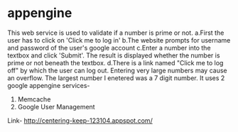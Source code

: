 appengine
=========
This web service is used to validate if a number is prime or not. 
a.First the user has to click on 'Click me to log in'
b.The website prompts for username and password of the user's google account
c.Enter a number into the textbox and click 'Submit'. The result is displayed whether the number is prime or not beneath the textbox. 
d.There is a link named "Click me to log off" by which the user can log out.
Entering very large numbers may cause an overflow. The largest number I enetered was a 7 digit number. It uses 2 google appengine services- 
1. Memcache 
2. Google User Management 

Link- http://centering-keep-123104.appspot.com/


